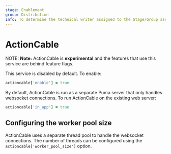 ```yaml
---
stage: Enablement
group: Distribution
info: To determine the technical writer assigned to the Stage/Group associated with this page, see https://about.gitlab.com/handbook/engineering/ux/technical-writing/#designated-technical-writers
---
```


# ActionCable

NOTE: **Note:** ActionCable is **experimental** and the features that use this service are behind feature flags.

This service is disabled by default. To enable:

```ruby
actioncable['enable'] = true
```

By default, ActionCable is run as a separate Puma server that only handles websocket connections. To run ActionCable on
the existing web server:

```ruby
actioncable['in_app'] = true
```

## Configuring the worker pool size

ActionCable uses a separate thread pool to handle the websocket connections. The number of threads can be configured
using the `actioncable['worker_pool_size']` option.
